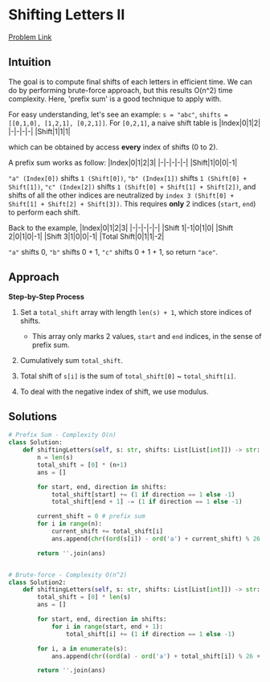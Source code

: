 **Shifting Letters II**
=
[Problem Link](https://leetcode.com/problems/shifting-letters-ii/description)

## Intuition
The goal is to compute final shifts of each letters in efficient time. We can do by performing brute-force approach,
but this results O(n^2) time complexity. Here, 'prefix sum' is a good technique to apply with.

For easy understanding, let's see an example: `s = "abc"`, `shifts = [[0,1,0], [1,2,1], [0,2,1]]`. For `[0,2,1]`, a naive shift table is 
|Index|0|1|2|
|-|-|-|-|
|Shift|1|1|1|

which can be obtained by access **every** index of shifts (0 to 2).

A prefix sum works as follow:
|Index|0|1|2|3|
|-|-|-|-|-|
|Shift|1|0|0|-1|

`"a" (Index[0])` shifts `1 (Shift[0])`, `"b" (Index[1])` shifts `1 (Shift[0] + Shift[1])`, `"c" (Index[2])` shifts
`1 (Shift[0] + Shift[1] + Shift[2])`, and shifts of all the other indices are neutralized by `index 3 (Shift[0] + Shift[1] + Shift[2] + Shift[3])`.
This requires **only** 2 indices (`start`, `end`) to perform each shift.

Back to the example,
|Index|0|1|2|3|
|-|-|-|-|-|
|Shift 1|-1|0|1|0|
|Shift 2|0|1|0|-1|
|Shift 3|1|0|0|-1|
|Total Shift|0|1|1|-2|

`"a"` shifts 0, `"b"` shifts 0 + 1, `"c"` shifts 0 + 1 + 1, so return `"ace"`.

## Approach
**Step-by-Step Process**

1. Set a `total_shift` array with length `len(s) + 1`, which store indices of shifts.
   - This array only marks 2 values, `start` and `end` indices, in the sense of prefix sum.

2. Cumulatively sum `total_shift`.

3. Total shift of `s[i]` is the sum of `total_shift[0]` ~ `total_shift[i]`.

4. To deal with the negative index of shift, we use modulus.
  
## Solutions
```python
# Prefix Sum - Complexity O(n)
class Solution:
    def shiftingLetters(self, s: str, shifts: List[List[int]]) -> str:
        n = len(s)
        total_shift = [0] * (n+1)
        ans = []

        for start, end, direction in shifts:
            total_shift[start] += (1 if direction == 1 else -1)
            total_shift[end + 1] -= (1 if direction == 1 else -1)

        current_shift = 0 # prefix sum
        for i in range(n):
            current_shift += total_shift[i]
            ans.append(chr((ord(s[i]) - ord('a') + current_shift) % 26 + ord('a')))

        return ''.join(ans)


# Brute-force - Complexity O(n^2)
class Solution2:
    def shiftingLetters(self, s: str, shifts: List[List[int]]) -> str:
        total_shift = [0] * len(s)
        ans = []

        for start, end, direction in shifts:
            for i in range(start, end + 1):
                total_shift[i] += (1 if direction == 1 else -1)

        for i, a in enumerate(s):
            ans.append(chr((ord(a) - ord('a') + total_shift[i]) % 26 + ord('a')))

        return ''.join(ans)
```
